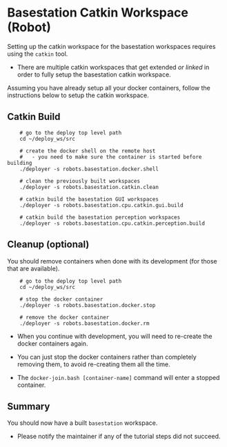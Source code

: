 # Basestation Catkin Workspace (Robot)

Setting up the catkin workspace for the basestation workspaces requires using the `catkin` tool.

- There are multiple catkin workspaces that get extended *or linked* in order to fully setup the basestation catkin workspace.

Assuming you have already setup all your docker containers, follow the instructions below to setup the catkin workspace.

## Catkin Build

        # go to the deploy top level path
        cd ~/deploy_ws/src

        # create the docker shell on the remote host
        #   - you need to make sure the container is started before building
        ./deployer -s robots.basestation.docker.shell

        # clean the previously built workspaces
        ./deployer -s robots.basestation.catkin.clean

        # catkin build the basestation GUI workspaces
        ./deployer -s robots.basestation.cpu.catkin.gui.build

        # catkin build the basestation perception workspaces
        ./deployer -s robots.basestation.cpu.catkin.perception.build

## Cleanup (optional)

You should remove containers when done with its development (for those that are available).

        # go to the deploy top level path
        cd ~/deploy_ws/src

        # stop the docker container
        ./deployer -s robots.basestation.docker.stop

        # remove the docker container
        ./deployer -s robots.basestation.docker.rm

- When you continue with development, you will need to re-create the docker containers again.

- You can just stop the docker containers rather than completely removing them, to avoid re-creating them all the time.

- The `docker-join.bash [container-name]` command will enter a stopped container.

## Summary

You should now have a built `basestation` workspace.

- Please notify the maintainer if any of the tutorial steps did not succeed.
